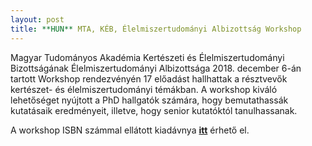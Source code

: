 ```yaml
---
layout: post
title: **HUN** MTA, KÉB, Élelmiszertudományi Albizottság Workshop 
---
```


Magyar Tudományos Akadémia Kertészeti és Élelmiszertudományi Bizottságának 
Élelmiszertudományi Albizottsága 2018. december 6-án tartott Workshop rendezvényén 
17 előadást hallhattak a résztvevők kertészet- és élelmiszertudományi témákban. A workshop
kiváló lehetőséget nyújtott a PhD hallgatók számára, hogy bemutathassák kutatásaik
eredményeit, illetve, hogy senior kutatóktól tanulhassanak. 

A workshop ISBN számmal ellátott kiadávnya **[itt](https://drive.google.com/file/d/1BSLmdj0Jo6FqWAikEO-dNwRFLoe14OIi/view?usp=sharing)** érhető el. 